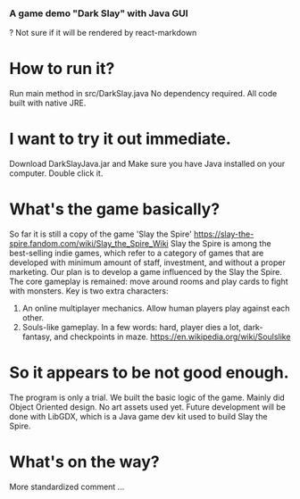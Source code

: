 ### A game demo "Dark Slay" with Java GUI

? Not sure if it will be rendered by react-markdown

# How to run it?
Run main method in src/DarkSlay.java
No dependency required. All code built with native JRE.

# I want to try it out immediate.
Download DarkSlayJava.jar and Make sure you have Java installed on your computer. 
Double click it.

# What's the game basically?
So far it is still a copy of the game 'Slay the Spire' https://slay-the-spire.fandom.com/wiki/Slay_the_Spire_Wiki
Slay the Spire is among the best-selling indie games, which refer to a category of games that are developed with minimum amount of staff, investment, and without a proper marketing. 
Our plan is to develop a game influenced by the Slay the Spire. 
The core gameplay is remained: move around rooms and play cards to fight with monsters.
Key is two extra characters:
1. An online multiplayer mechanics. Allow human players play against each other. 
2. Souls-like gameplay. In a few words: hard, player dies a lot, dark-fantasy, and checkpoints in maze. https://en.wikipedia.org/wiki/Soulslike 

# So it appears to be not good enough.
The program is only a trial. We built the basic logic of the game.
Mainly did Object Oriented design. 
No art assets used yet.
Future development will be done with LibGDX, which is a Java game dev kit used to build Slay the Spire. 

# What's on the way?
More standardized comment
...